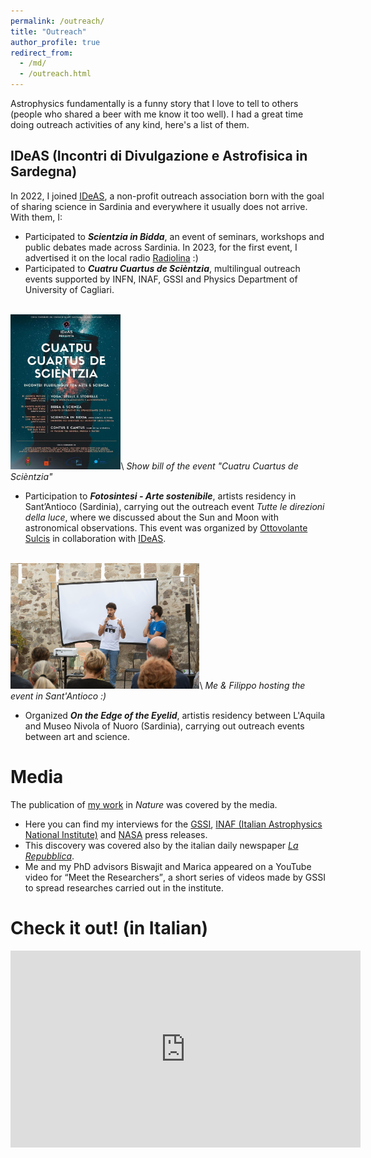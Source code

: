 ```yaml
---
permalink: /outreach/
title: "Outreach"
author_profile: true
redirect_from: 
  - /md/
  - /outreach.html
---
```


Astrophysics fundamentally is a funny story that I love to tell to others (people who shared a beer with me know it too well). I had a great time doing outreach activities of any kind, here's a list of them.

IDeAS (Incontri di Divulgazione e Astrofisica in Sardegna)
------

In 2022, I joined [IDeAS](https://linktr.ee/ideas_1794), a non-profit outreach association born with the goal of sharing science in Sardinia and everywhere it usually does not arrive. With them, I:
* Participated to **_Scientzia in Bidda_**, an event of seminars, workshops and public debates made across Sardinia. In 2023, for the first event, I advertised it on the local radio [Radiolina](https://radiolina.it/) :) 
* Participated to **_Cuatru Cuartus de Scièntzia_**, multilingual outreach events
supported by INFN, INAF, GSSI and Physics Department of University of
Cagliari.

<br/><img src='/images/4CuartusDeScientzia.jpeg' style="width:35%; height=35%">\\
_Show bill of the event "Cuatru Cuartus de Scièntzia"_

* Participation to **_Fotosintesi - Arte sostenibile_**, artists residency in Sant’Antioco (Sardinia), carrying out the outreach event _Tutte le direzioni della luce_, where we discussed about the Sun and Moon with astronomical observations. This event was organized by [Ottovolante Sulcis](https://ottovolantesulcis.it/) in collaboration with [IDeAS](https://linktr.ee/ideas_1794). 

<br/><img src="/images/Sant'Antioco.jpg" style="width:60%; height=60%">\\
_Me & Filippo hosting the event in Sant'Antioco :)_

* Organized **_On the Edge of the Eyelid_**, artistis residency between L'Aquila and Museo Nivola of Nuoro (Sardinia), carrying out outreach events between art and science. 




Media
======

The publication of [my work](https://www.nature.com/articles/s41586-022-05404-7) in _Nature_ was covered by the media. 

* Here you can find my interviews for the [GSSI](https://www.gssi.it/communication/news-events/item/20826-sorprendenti-lampi-gamma-ad-alta-energia-dalla-fusione-di-due-stelle-di-neutroni), [INAF (Italian Astrophysics National Institute)](https://www.media.inaf.it/2022/12/07/gssi-inaf-grb-211211a/) and [NASA](https://www.nasa.gov/universe/nasa-missions-probe-game-changing-cosmic-explosion/) press releases. 
* This discovery was covered also by the italian daily newspaper [_La Repubblica_](https://www.repubblica.it/cronaca/2022/12/07/news/spazio_scoperti_lampi_gamma_ad_alta_energia_dalla_fusione_di_due_stelle_di_neutroni-377897469/?__vfz=medium%3Dsharebar&fbclid=PAQ0xDSwKEFwNleHRuA2FlbQIxMQABp-BRqZ6tQGD9jmu068Jd75mcQINhOnahRW4GVlcd_TFWwtIIxvunqFJygEgh_aem_i7-CvmYSI4zezffQnsMrIQ). 
* Me and my PhD advisors Biswajit and Marica appeared on a YouTube video for <q>Meet the Researchers</q>, a short series of videos made by GSSI to spread researches carried out in the institute. 

<html lang="it">
<head>
  <meta charset="UTF-8">
  <title>Video YouTube</title>
</head>
<body>

<h1>Check it out! (in Italian)</h1>

<iframe width="560" height="315" 
        src="https://www.youtube.com/embed/W5-r73_2c8U" 
        title="YouTube video player" 
        frameborder="0" 
        allow="accelerometer; autoplay; clipboard-write; encrypted-media; gyroscope; picture-in-picture; web-share" 
        allowfullscreen>
</iframe>
</body>
</html>
